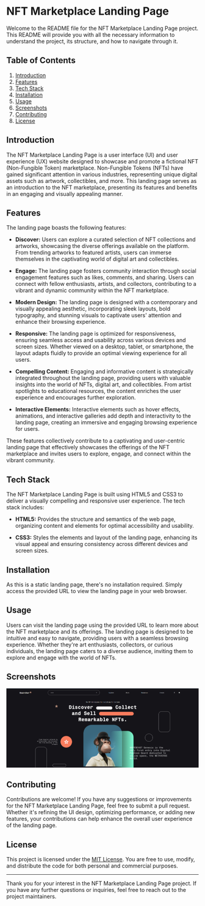 # NFT Marketplace Landing Page

Welcome to the README file for the NFT Marketplace Landing Page project. This README will provide you with all the necessary information to understand the project, its structure, and how to navigate through it.

## Table of Contents

1. [Introduction](#introduction)
2. [Features](#features)
3. [Tech Stack](#tech-stack)
4. [Installation](#installation)
5. [Usage](#usage)
6. [Screenshots](#screenshots)
7. [Contributing](#contributing)
8. [License](#license)

## Introduction

The NFT Marketplace Landing Page is a user interface (UI) and user experience (UX) website designed to showcase and promote a fictional NFT (Non-Fungible Token) marketplace. Non-Fungible Tokens (NFTs) have gained significant attention in various industries, representing unique digital assets such as artwork, collectibles, and more. This landing page serves as an introduction to the NFT marketplace, presenting its features and benefits in an engaging and visually appealing manner.

## Features

The landing page boasts the following features:

- **Discover:** Users can explore a curated selection of NFT collections and artworks, showcasing the diverse offerings available on the platform. From trending artworks to featured artists, users can immerse themselves in the captivating world of digital art and collectibles.

- **Engage:** The landing page fosters community interaction through social engagement features such as likes, comments, and sharing. Users can connect with fellow enthusiasts, artists, and collectors, contributing to a vibrant and dynamic community within the NFT marketplace.

- **Modern Design:** The landing page is designed with a contemporary and visually appealing aesthetic, incorporating sleek layouts, bold typography, and stunning visuals to captivate users' attention and enhance their browsing experience.

- **Responsive:** The landing page is optimized for responsiveness, ensuring seamless access and usability across various devices and screen sizes. Whether viewed on a desktop, tablet, or smartphone, the layout adapts fluidly to provide an optimal viewing experience for all users.

- **Compelling Content:** Engaging and informative content is strategically integrated throughout the landing page, providing users with valuable insights into the world of NFTs, digital art, and collectibles. From artist spotlights to educational resources, the content enriches the user experience and encourages further exploration.

- **Interactive Elements:** Interactive elements such as hover effects, animations, and interactive galleries add depth and interactivity to the landing page, creating an immersive and engaging browsing experience for users.

These features collectively contribute to a captivating and user-centric landing page that effectively showcases the offerings of the NFT marketplace and invites users to explore, engage, and connect within the vibrant community.

## Tech Stack

The NFT Marketplace Landing Page is built using HTML5 and CSS3 to deliver a visually compelling and responsive user experience. The tech stack includes:

- **HTML5:** Provides the structure and semantics of the web page, organizing content and elements for optimal accessibility and usability.

- **CSS3:** Styles the elements and layout of the landing page, enhancing its visual appeal and ensuring consistency across different devices and screen sizes.

## Installation

As this is a static landing page, there's no installation required. Simply access the provided URL to view the landing page in your web browser.

## Usage

Users can visit the landing page using the provided URL to learn more about the NFT marketplace and its offerings. The landing page is designed to be intuitive and easy to navigate, providing users with a seamless browsing experience. Whether they're art enthusiasts, collectors, or curious individuals, the landing page caters to a diverse audience, inviting them to explore and engage with the world of NFTs.

## Screenshots

![Screenshot 1](https://github.com/Aryan9901/NFT-MARKETPLACE/blob/main/Screenshot%202024-05-15%20123024.png)

## Contributing

Contributions are welcome! If you have any suggestions or improvements for the NFT Marketplace Landing Page, feel free to submit a pull request. Whether it's refining the UI design, optimizing performance, or adding new features, your contributions can help enhance the overall user experience of the landing page.

## License

This project is licensed under the [MIT License](LICENSE). You are free to use, modify, and distribute the code for both personal and commercial purposes.

---

Thank you for your interest in the NFT Marketplace Landing Page project. If you have any further questions or inquiries, feel free to reach out to the project maintainers.
